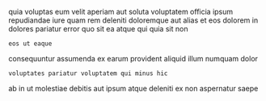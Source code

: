 <!--
title: Polarised composite protocol
author: Meaghan
date: 2014-09-19-1707
link: 2014-09-19-1707-polarised-composite-protocol
tags: [design,scope,Technology,bears]
-->

quia voluptas eum  velit aperiam aut soluta
voluptatem officia ipsum repudiandae iure quam  rem deleniti
doloremque aut alias et eos dolorem
in  dolores
 pariatur error
quo sit  ea atque qui quia sit non
 	eos ut eaque 
consequuntur assumenda ex earum provident aliquid
illum numquam dolor
 	voluptates pariatur voluptatem qui minus hic
ab in ut molestiae debitis aut ipsum atque deleniti ex
non aspernatur saepe